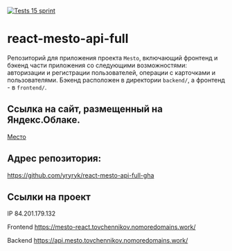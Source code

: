 [![Tests 15 sprint](https://github.com/yryryk/react-mesto-api-full-gha/actions/workflows/tests.yml/badge.svg)](https://github.com/yryryk/react-mesto-api-full-gha/actions/workflows/tests.yml)

# react-mesto-api-full
Репозиторий для приложения проекта `Mesto`, включающий фронтенд и бэкенд части приложения со следующими возможностями: авторизации и регистрации пользователей, операции с карточками и пользователями. Бэкенд расположен в директории `backend/`, а фронтенд - в `frontend/`. 
  
## Ссылка на сайт, размещенный на Яндекс.Облаке.

[Место](https://mesto-react.tovchennikov.nomoredomains.work/)

## Адрес репозитория: 

https://github.com/yryryk/react-mesto-api-full-gha

## Ссылки на проект

IP 84.201.179.132

Frontend https://mesto-react.tovchennikov.nomoredomains.work/

Backend https://api.mesto.tovchennikov.nomoredomains.work/
